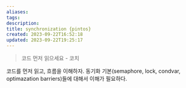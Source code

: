 ```yaml
---
aliases: 
tags: 
description:
title: synchronization {pintos}
created: 2023-09-22T16:52:18
updated: 2023-09-22T19:25:17
---
```


> 코드 먼저 읽으세요 - 코치

코드를 먼저 읽고, 흐름을 이해하자. 동기화 기본(semaphore, lock, condvar, optimazation barriers)들에 대해서 이해가 필요하다.

